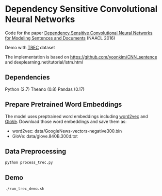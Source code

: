 # Dependency Sensitive Convolutional Neural Networks
Code for the paper [Dependency Sensitive Convolutional Neural Networks for Modeling Sentences and Documents](https://arxiv.org/abs/1611.02361) (NAACL 2016)

Demo with [TREC](cogcomp.cs.illinois.edu/Data/QA/QC) dataset

The implementation is based on https://github.com/yoonkim/CNN_sentence and deeplearning.net/tutorial/lstm.html

## Dependencies
Python (2.7)
Theano (0.8)
Pandas (0.17)

## Prepare Pretrained Word Embeddings

The model uses preptrained word embeddings including [word2vec](https://code.google.com/archive/p/word2vec/) and [GloVe](http://nlp.stanford.edu/data/glove.840B.300d.zip).
Download those word embeddings and save them as:

- word2vec: data/GoogleNews-vectors-negative300.bin
- GloVe:    data/glove.840B.300d.txt

## Data Preprocessing

```
python process_trec.py
```

## Demo

```
./run_trec_demo.sh 
```


